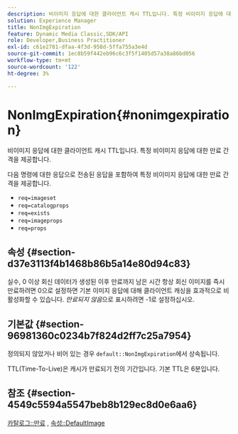 ```yaml
---
description: 비이미지 응답에 대한 클라이언트 캐시 TTL입니다. 특정 비이미지 응답에 대한 만료 간격을 제공합니다.
solution: Experience Manager
title: NonImgExpiration
feature: Dynamic Media Classic,SDK/API
role: Developer,Business Practitioner
exl-id: c61e2781-dfaa-4f3d-958d-5ffa755a3e4d
source-git-commit: 1ec8b59f442eb96c6c3f5f1405d57a38a86bd056
workflow-type: tm+mt
source-wordcount: '122'
ht-degree: 3%

---
```


# NonImgExpiration{#nonimgexpiration}

비이미지 응답에 대한 클라이언트 캐시 TTL입니다. 특정 비이미지 응답에 대한 만료 간격을 제공합니다.

다음 명령에 대한 응답으로 전송된 응답을 포함하여 특정 비이미지 응답에 대한 만료 간격을 제공합니다.

* `req=imageset`
* `req=catalogprops`
* `req=exists`
* `req=imageprops`
* `req=props`

## 속성 {#section-d37e3113f4b1468b86b5a14e80d94c83}

실수, 0 이상 회신 데이터가 생성된 이후 만료까지 남은 시간 항상 회신 이미지를 즉시 만료하려면 0으로 설정하면 기본 이미지 응답에 대해 클라이언트 캐싱을 효과적으로 비활성화할 수 있습니다. *만료되지 않음*&#x200B;으로 표시하려면 -1로 설정하십시오.

## 기본값 {#section-96981360c0234b7f824d2ff7c25a7954}

정의되지 않았거나 비어 있는 경우 `default::NonImgExpiration`에서 상속됩니다.

TTL(Time-To-Live)은 캐시가 만료되기 전의 기간입니다. 기본 TTL은 6분입니다.

## 참조 {#section-4549c5594a5547beb8b129ec8d0e6aa6}

[카탈로그::만료](../../../../../is-api/image-catalog/image-serving-api-ref/c-image-catalog-reference/c-image-svg-data-reference/c-image-data-reference/r-expiration-cat.md#reference-a7afd668ecbb4d2da65d86259aa6a28a) ,  [속성::DefaultImage](../../../../../is-api/image-catalog/image-serving-api-ref/c-image-catalog-reference/c-attributes-reference/r-is-cat-defaultimage.md#reference-8e9900e129f54ed68462a3c2fc3bc433)
